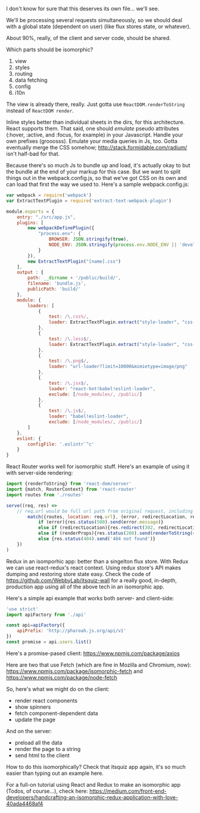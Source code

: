 I don't know for sure that this deserves its own file... we'll see.

We'll be processing several requests simultaneously, so we should deal with a global state (dependent on user) (like flux stores state, or whatever).

About 90%, really, of the client and server code, should be shared.

Which parts should be isomorphic?
1. view
1. styles
1. routing
1. data fetching
1. config
1. i10n

The view is already there, really. Just gotta use `ReactDOM.renderToString` instead of `ReactDOM render`.

Inline styles better than individual sheets in the dirs, for this architecture. React supports them. That said, one should _emulate_ pseudo attributes (:hover, :active, and :focus, for example) in your Javascript. Handle your own prefixes (grooosss). Emulate your media queries in Js, too. Gotta eventually merge the CSS somehow; http://stack.formidable.com/radium/ isn't half-bad for that.

Because there's so much Js to bundle up and load, it's actually okay to but the bundle at the end of your markup for this case. But we want to split things out in the webpack.config.js, so that we've got CSS on its own and can load that first the way we used to. Here's a sample webpack.config.js:

```js
var webpack = require('webpack')
var ExtractTextPlugin = require('extract-text-webpack-plugin')

module.exports = {
	entry: "./src/app.js",
	plugins: [
		new webpackDefinePlugin({
			"process.env": {
				BROWSER: JSON.stringify(true),
				NODE_ENV: JSON.stringify(process.env.NODE_ENV || 'development')
			}
		}),
		new ExtractTextPlugin("[name].css")
	],
	output : {
		path: __dirname + '/public/build/',
		filename: 'bundle.js',
		publicPath: 'build/'
	},
	module: {
		loaders: [
			{
				test: /\.css%/,
				loader: ExtractTextPlugin.extract("style-loader", "css-loader!autoprefixer-loader")
			},
			{
				test: /\.less$/,
				loader: ExtractTextPlugin.extract("style-loader", "css-loader!autoprefixer-loader!less-loader")
			},
			{
				test: /\.png$/,
				loader: "url-loader?limit=10000&mimietype=image/png"
			},
			{
				test: /\.jsx$/,
				loader: "react-hot!babel!eslint-loader",
				exclude: [/node_modules/, /public/]
			},
			{
				test: /\.js$/,
				loader: "babel!eslint-loader",
				exclude: [/node_modules/, /public/]
		]
	},
	eslint: {
		configFile: '.eslintr`^c'
	}
}
```

React Router works well for isomorphic stuff. Here's an example of using it with server-side rendering:

```js
import {renderToString} from 'react-dom/server'
import {match, RouterContext} from 'react-router'
import routes from './routes'

serve((req, res) =>
	// req.url would be full url path from original request, including query string
		match({routes, location: req.url}, (error, redirectLocation, renderProps) => {
			if (error){res.status(500).send(error.message)}
			else if (redirectLocation){res.redirect(302, redirectLocation.pathname + redirectLocation.search)}
			else if (renderProps){res.status(200).send(renderToString(<RouterContext {...renderProps} />))}
			else {res.status(404).send('404 not found')}
	})
)
```

Redux in an isomporhic app: better than a singelton flux store. With Redux we can use react-redux's react context. Using redux store's API makes dumping and restoring store state easy. Check the code of https://github.com/WebbyLab/itsquiz-wall for a really good, in-depth, production app using all of the above tech in an isomorphic app.

Here's a simple api example that works both server- and client-side:
```js
'use strict'
import apiFactory from './api'

const api=apiFactory({
	apiPrefix: 'http://pharoah.js.org/api/v1'
})
const promise = api.users.list()
```
Here's a promise-pased client: https://www.npmjs.com/package/axios

Here are two that use Fetch (which are fine in Mozilla and Chromium, now): https://www.npmjs.com/package/isomorphic-fetch and https://www.npmjs.com/package/node-fetch

So, here's what we might do on the client:
- render react components
- show spinners
- fetch component-dependent data
- update the page

And on the server:
- preload all the data
- render the page to a string
- send html to the client

How to do this isomorphically? Check that itsquiz app again, it's so much easier than typing out an example here.

For a full-on tutorial using React and Redux to make an isomorphic app (Todos, of course...), check here: https://medium.com/front-end-developers/handcrafting-an-isomorphic-redux-application-with-love-40ada4468af4

